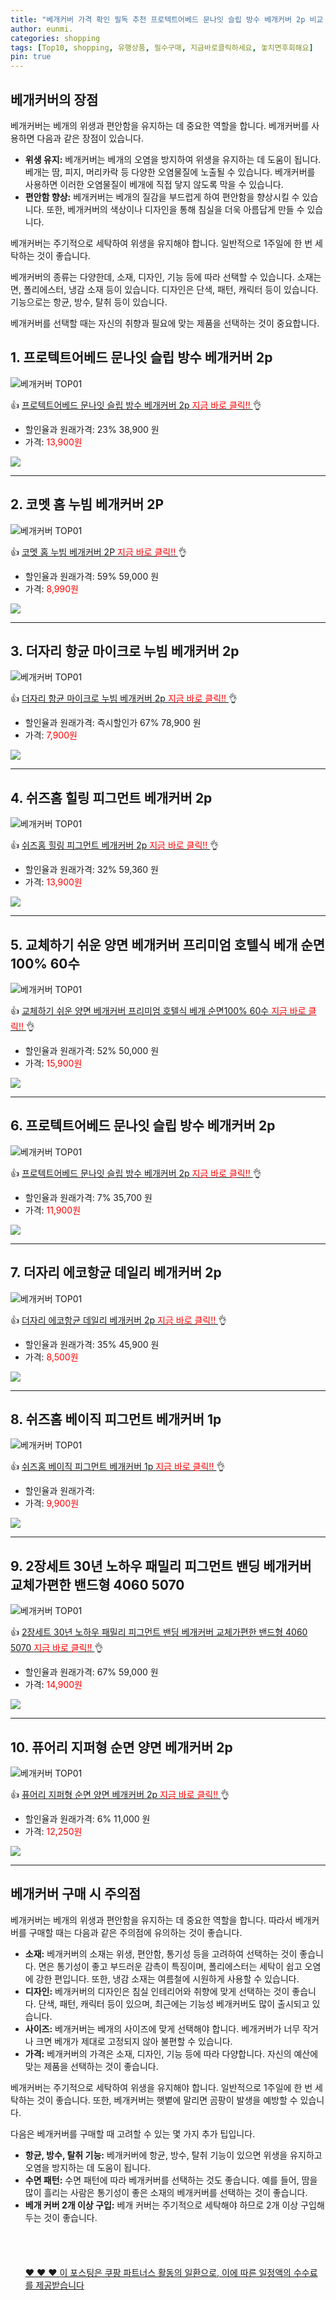 ```yaml
---
title: "베개커버 가격 확인 필독 추천 프로텍트어베드 문나잇 슬립 방수 베개커버 2p 비교 장점 구매가이드"
author: eunmi.
categories: shopping
tags: [Top10, shopping, 유행상품, 필수구매, 지금바로클릭하세요, 놓치면후회해요]
pin: true
---
```

## 베개커버의 장점

베개커버는 베개의 위생과 편안함을 유지하는 데 중요한 역할을 합니다. 베개커버를 사용하면 다음과 같은 장점이 있습니다.

* **위생 유지:** 베개커버는 베개의 오염을 방지하여 위생을 유지하는 데 도움이 됩니다. 베개는 땀, 피지, 머리카락 등 다양한 오염물질에 노출될 수 있습니다. 베개커버를 사용하면 이러한 오염물질이 베개에 직접 닿지 않도록 막을 수 있습니다.
* **편안함 향상:** 베개커버는 베개의 질감을 부드럽게 하여 편안함을 향상시킬 수 있습니다. 또한, 베개커버의 색상이나 디자인을 통해 침실을 더욱 아름답게 만들 수 있습니다.

베개커버는 주기적으로 세탁하여 위생을 유지해야 합니다. 일반적으로 1주일에 한 번 세탁하는 것이 좋습니다.

베개커버의 종류는 다양한데, 소재, 디자인, 기능 등에 따라 선택할 수 있습니다. 소재는 면, 폴리에스터, 냉감 소재 등이 있습니다. 디자인은 단색, 패턴, 캐릭터 등이 있습니다. 기능으로는 항균, 방수, 탈취 등이 있습니다.

베개커버를 선택할 때는 자신의 취향과 필요에 맞는 제품을 선택하는 것이 중요합니다.

   

## 1. 프로텍트어베드 문나잇 슬립 방수 베개커버 2p

![베개커버 TOP01](https://thumbnail6.coupangcdn.com/thumbnails/remote/230x230ex/image/retail/images/8998515045118732-d9ca16e5-b253-40f8-b0ea-521119ac5d53.jpg)


👍 [프로텍트어베드 문나잇 슬립 방수 베개커버 2p <font color=red> 지금 바로 클릭!! </font> ](https://link.coupang.com/re/AFFSDP?lptag=AF3617701&subid=GithubCoopas&pageKey=6120527097&traceid=V0-153&itemId=16957203244&vendorItemId=84134462391) 👌 


- 할인율과 원래가격: 23%  38,900   원
- 가격: <span style='color:red'>13,900원</span>

[![](/discount_price.png)](https://link.coupang.com/re/AFFSDP?lptag=AF3617701&subid=GithubCoopas&pageKey=6120527097&traceid=V0-153&itemId=16957203244&vendorItemId=84134462391)

---


   

## 2. 코멧 홈 누빔 베개커버 2P

![베개커버 TOP01](https://thumbnail10.coupangcdn.com/thumbnails/remote/230x230ex/image/retail/images/3004441462014731-4f8f14e9-2832-40b2-8e6d-dcd584a17bcf.jpg)


👍 [코멧 홈 누빔 베개커버 2P <font color=red> 지금 바로 클릭!! </font> ](https://link.coupang.com/re/AFFSDP?lptag=AF3617701&subid=GithubCoopas&pageKey=6417994898&traceid=V0-153&itemId=13792887723&vendorItemId=81043258227) 👌 


- 할인율과 원래가격: 59%  59,000   원
- 가격: <span style='color:red'>8,990원</span>

[![](/discount_price.png)](https://link.coupang.com/re/AFFSDP?lptag=AF3617701&subid=GithubCoopas&pageKey=6417994898&traceid=V0-153&itemId=13792887723&vendorItemId=81043258227)

---


   

## 3. 더자리 항균 마이크로 누빔 베개커버 2p

![베개커버 TOP01](https://thumbnail8.coupangcdn.com/thumbnails/remote/230x230ex/image/retail/images/5911843288324979-c6f31822-be58-4f72-8a48-3b8ef9b5abda.jpg)


👍 [더자리 항균 마이크로 누빔 베개커버 2p <font color=red> 지금 바로 클릭!! </font> ](https://link.coupang.com/re/AFFSDP?lptag=AF3617701&subid=GithubCoopas&pageKey=17583799&traceid=V0-153&itemId=70534881&vendorItemId=3114085286) 👌 


- 할인율과 원래가격: 즉시할인가 67%  78,900   원
- 가격: <span style='color:red'>7,900원</span>

[![](/discount_price.png)](https://link.coupang.com/re/AFFSDP?lptag=AF3617701&subid=GithubCoopas&pageKey=17583799&traceid=V0-153&itemId=70534881&vendorItemId=3114085286)

---


   

## 4. 쉬즈홈 힐링 피그먼트 베개커버 2p

![베개커버 TOP01](https://thumbnail7.coupangcdn.com/thumbnails/remote/230x230ex/image/product/image/vendoritem/2018/01/29/3133617453/5015dcf1-92f6-4f8e-970a-b32dafb619bd.jpg)


👍 [쉬즈홈 힐링 피그먼트 베개커버 2p <font color=red> 지금 바로 클릭!! </font> ](https://link.coupang.com/re/AFFSDP?lptag=AF3617701&subid=GithubCoopas&pageKey=81820140&traceid=V0-153&itemId=79026449&vendorItemId=3133617453) 👌 


- 할인율과 원래가격: 32%  59,360   원
- 가격: <span style='color:red'>13,900원</span>

[![](/discount_price.png)](https://link.coupang.com/re/AFFSDP?lptag=AF3617701&subid=GithubCoopas&pageKey=81820140&traceid=V0-153&itemId=79026449&vendorItemId=3133617453)

---


   

## 5. 교체하기 쉬운 양면 베개커버 프리미엄 호텔식 베개 순면100% 60수

![베개커버 TOP01](https://thumbnail7.coupangcdn.com/thumbnails/remote/230x230ex/image/vendor_inventory/3331/5150c50c936874124ce4d63f96aaa88f52c4839987f937b9ef3589bd0855.jpg)


👍 [교체하기 쉬운 양면 베개커버 프리미엄 호텔식 베개 순면100% 60수 <font color=red> 지금 바로 클릭!! </font> ](https://link.coupang.com/re/AFFSDP?lptag=AF3617701&subid=GithubCoopas&pageKey=7553527798&traceid=V0-153&itemId=19884256597&vendorItemId=86984689299) 👌 


- 할인율과 원래가격: 52%  50,000   원
- 가격: <span style='color:red'>15,900원</span>

[![](/discount_price.png)](https://link.coupang.com/re/AFFSDP?lptag=AF3617701&subid=GithubCoopas&pageKey=7553527798&traceid=V0-153&itemId=19884256597&vendorItemId=86984689299)

---


   

## 6. 프로텍트어베드 문나잇 슬립 방수 베개커버 2p

![베개커버 TOP01](https://thumbnail8.coupangcdn.com/thumbnails/remote/230x230ex/image/retail/images/895583257307152-b56e5ba0-7cb2-45ce-b377-ac97970c5fb6.jpg)


👍 [프로텍트어베드 문나잇 슬립 방수 베개커버 2p <font color=red> 지금 바로 클릭!! </font> ](https://link.coupang.com/re/AFFSDP?lptag=AF3617701&subid=GithubCoopas&pageKey=6120527097&traceid=V0-153&itemId=17671699542&vendorItemId=84837065504) 👌 


- 할인율과 원래가격: 7%  35,700   원
- 가격: <span style='color:red'>11,900원</span>

[![](/discount_price.png)](https://link.coupang.com/re/AFFSDP?lptag=AF3617701&subid=GithubCoopas&pageKey=6120527097&traceid=V0-153&itemId=17671699542&vendorItemId=84837065504)

---


   

## 7. 더자리 에코항균 데일리 베개커버 2p

![베개커버 TOP01](https://thumbnail10.coupangcdn.com/thumbnails/remote/230x230ex/image/retail/images/3454247455908911-148e2452-7225-4db5-8e9c-0ed35b44901e.jpg)


👍 [더자리 에코항균 데일리 베개커버 2p <font color=red> 지금 바로 클릭!! </font> ](https://link.coupang.com/re/AFFSDP?lptag=AF3617701&subid=GithubCoopas&pageKey=46492698&traceid=V0-153&itemId=164961266&vendorItemId=3390248682) 👌 


- 할인율과 원래가격: 35%  45,900   원
- 가격: <span style='color:red'>8,500원</span>

[![](/discount_price.png)](https://link.coupang.com/re/AFFSDP?lptag=AF3617701&subid=GithubCoopas&pageKey=46492698&traceid=V0-153&itemId=164961266&vendorItemId=3390248682)

---


   

## 8. 쉬즈홈 베이직 피그먼트 베개커버 1p

![베개커버 TOP01](https://thumbnail7.coupangcdn.com/thumbnails/remote/230x230ex/image/retail/images/2017/08/25/18/6/ad07b621-1a23-4cae-b04a-563a0b0f070e.jpg)


👍 [쉬즈홈 베이직 피그먼트 베개커버 1p <font color=red> 지금 바로 클릭!! </font> ](https://link.coupang.com/re/AFFSDP?lptag=AF3617701&subid=GithubCoopas&pageKey=33449865&traceid=V0-153&itemId=125458486&vendorItemId=3256377193) 👌 


- 할인율과 원래가격: 
- 가격: <span style='color:red'>9,900원</span>

[![](/discount_price.png)](https://link.coupang.com/re/AFFSDP?lptag=AF3617701&subid=GithubCoopas&pageKey=33449865&traceid=V0-153&itemId=125458486&vendorItemId=3256377193)

---


   

## 9. 2장세트 30년 노하우 패밀리 피그먼트 밴딩 베개커버 교체가편한 밴드형 4060 5070

![베개커버 TOP01](https://thumbnail10.coupangcdn.com/thumbnails/remote/230x230ex/image/vendor_inventory/83fe/71b31ba8cce499352f1c1f37fc38fad93c8082e0119f55af550586d9476d.jpg)


👍 [2장세트 30년 노하우 패밀리 피그먼트 밴딩 베개커버 교체가편한 밴드형 4060 5070 <font color=red> 지금 바로 클릭!! </font> ](https://link.coupang.com/re/AFFSDP?lptag=AF3617701&subid=GithubCoopas&pageKey=7188016032&traceid=V0-153&itemId=18142315666&vendorItemId=85292784243) 👌 


- 할인율과 원래가격: 67%  59,000   원
- 가격: <span style='color:red'>14,900원</span>

[![](/discount_price.png)](https://link.coupang.com/re/AFFSDP?lptag=AF3617701&subid=GithubCoopas&pageKey=7188016032&traceid=V0-153&itemId=18142315666&vendorItemId=85292784243)

---


   

## 10. 퓨어리 지퍼형 순면 양면 베개커버 2p

![베개커버 TOP01](https://thumbnail9.coupangcdn.com/thumbnails/remote/230x230ex/image/product/image/vendoritem/2017/05/10/3016721809/c65db930-e15e-4f92-82bc-d1051a722ff1.jpg)


👍 [퓨어리 지퍼형 순면 양면 베개커버 2p <font color=red> 지금 바로 클릭!! </font> ](https://link.coupang.com/re/AFFSDP?lptag=AF3617701&subid=GithubCoopas&pageKey=2414711&traceid=V0-153&itemId=11120012&vendorItemId=3016721809) 👌 


- 할인율과 원래가격: 6%  11,000   원
- 가격: <span style='color:red'>12,250원</span>

[![](/discount_price.png)](https://link.coupang.com/re/AFFSDP?lptag=AF3617701&subid=GithubCoopas&pageKey=2414711&traceid=V0-153&itemId=11120012&vendorItemId=3016721809)

---
## 베개커버 구매 시 주의점

베개커버는 베개의 위생과 편안함을 유지하는 데 중요한 역할을 합니다. 따라서 베개커버를 구매할 때는 다음과 같은 주의점에 유의하는 것이 좋습니다.

* **소재:** 베개커버의 소재는 위생, 편안함, 통기성 등을 고려하여 선택하는 것이 좋습니다. 면은 통기성이 좋고 부드러운 감촉이 특징이며, 폴리에스터는 세탁이 쉽고 오염에 강한 편입니다. 또한, 냉감 소재는 여름철에 시원하게 사용할 수 있습니다.
* **디자인:** 베개커버의 디자인은 침실 인테리어와 취향에 맞게 선택하는 것이 좋습니다. 단색, 패턴, 캐릭터 등이 있으며, 최근에는 기능성 베개커버도 많이 출시되고 있습니다.
* **사이즈:** 베개커버는 베개의 사이즈에 맞게 선택해야 합니다. 베개커버가 너무 작거나 크면 베개가 제대로 고정되지 않아 불편할 수 있습니다.
* **가격:** 베개커버의 가격은 소재, 디자인, 기능 등에 따라 다양합니다. 자신의 예산에 맞는 제품을 선택하는 것이 좋습니다.

베개커버는 주기적으로 세탁하여 위생을 유지해야 합니다. 일반적으로 1주일에 한 번 세탁하는 것이 좋습니다. 또한, 베개커버는 햇볕에 말리면 곰팡이 발생을 예방할 수 있습니다.

다음은 베개커버를 구매할 때 고려할 수 있는 몇 가지 추가 팁입니다.

* **항균, 방수, 탈취 기능:** 베개커버에 항균, 방수, 탈취 기능이 있으면 위생을 유지하고 오염을 방지하는 데 도움이 됩니다.
* **수면 패턴:** 수면 패턴에 따라 베개커버를 선택하는 것도 좋습니다. 예를 들어, 땀을 많이 흘리는 사람은 통기성이 좋은 소재의 베개커버를 선택하는 것이 좋습니다.
* **베개 커버 2개 이상 구입:** 베개 커버는 주기적으로 세탁해야 하므로 2개 이상 구입해두는 것이 좋습니다.<br><br><br><br><br> [ ❤ ❤ ❤ 이 포스팅은 쿠팡 파트너스 활동의 일환으로, 이에 따른 일정액의 수수료를 제공받습니다](https://link.coupang.com/a/bcEFyh)